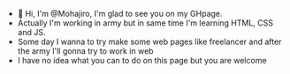 - 👋 Hi, I'm @Mohajiro, I'm glad to see you on my GHpage. 
- Actually I'm working in army but in same time I'm learning HTML, CSS and JS. 
- Some day I wanna to try make some web pages like freelancer and after the army I'll gonna try to work in web 
- I have no idea what you can to do on this page but you are welcome

